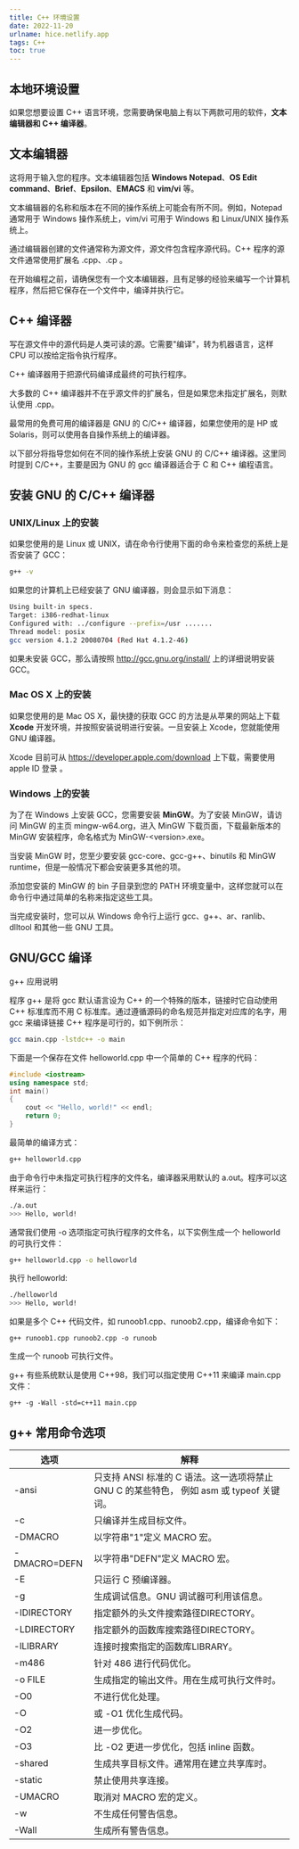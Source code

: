 ```yaml
---
title: C++ 环境设置
date: 2022-11-20
urlname: hice.netlify.app
tags: C++
toc: true
---
```

## 本地环境设置

如果您想要设置 C++ 语言环境，您需要确保电脑上有以下两款可用的软件，**文本编辑器和 C++ 编译器**。

## 文本编辑器

这将用于输入您的程序。文本编辑器包括 **Windows Notepad**、**OS Edit command**、**Brief**、**Epsilon**、**EMACS** 和 **vim/vi** 等。

文本编辑器的名称和版本在不同的操作系统上可能会有所不同。例如，Notepad 通常用于 Windows 操作系统上，vim/vi 可用于 Windows 和 Linux/UNIX 操作系统上。

通过编辑器创建的文件通常称为源文件，源文件包含程序源代码。C++ 程序的源文件通常使用扩展名 .cpp、.cp 。

在开始编程之前，请确保您有一个文本编辑器，且有足够的经验来编写一个计算机程序，然后把它保存在一个文件中，编译并执行它。
<!--more-->
## C++ 编译器

写在源文件中的源代码是人类可读的源。它需要"编译"，转为机器语言，这样 CPU 可以按给定指令执行程序。

C++ 编译器用于把源代码编译成最终的可执行程序。

大多数的 C++ 编译器并不在乎源文件的扩展名，但是如果您未指定扩展名，则默认使用 .cpp。

最常用的免费可用的编译器是 GNU 的 C/C++ 编译器，如果您使用的是 HP 或 Solaris，则可以使用各自操作系统上的编译器。

以下部分将指导您如何在不同的操作系统上安装 GNU 的 C/C++ 编译器。这里同时提到 C/C++，主要是因为 GNU 的 gcc 编译器适合于 C 和 C++ 编程语言。

## 安装 GNU 的 C/C++ 编译器

### UNIX/Linux 上的安装

如果您使用的是 Linux 或 UNIX，请在命令行使用下面的命令来检查您的系统上是否安装了 GCC：
```sh
g++ -v
```
如果您的计算机上已经安装了 GNU 编译器，则会显示如下消息：
```sh
Using built-in specs.
Target: i386-redhat-linux
Configured with: ../configure --prefix=/usr .......
Thread model: posix
gcc version 4.1.2 20080704 (Red Hat 4.1.2-46)
```

如果未安装 GCC，那么请按照 http://gcc.gnu.org/install/ 上的详细说明安装 GCC。

### Mac OS X 上的安装

如果您使用的是 Mac OS X，最快捷的获取 GCC 的方法是从苹果的网站上下载 **Xcode** 开发环境，并按照安装说明进行安装。一旦安装上 Xcode，您就能使用 GNU 编译器。

Xcode 目前可从 https://developer.apple.com/download 上下载，需要使用 apple ID 登录 。

### Windows 上的安装

为了在 Windows 上安装 GCC，您需要安装 **MinGW**。为了安装 MinGW，请访问 MinGW 的主页 mingw-w64.org，进入 MinGW 下载页面，下载最新版本的 MinGW 安装程序，命名格式为 MinGW-\<version>.exe。

当安装 MinGW 时，您至少要安装 gcc-core、gcc-g++、binutils 和 MinGW runtime，但是一般情况下都会安装更多其他的项。

添加您安装的 MinGW 的 bin 子目录到您的 PATH 环境变量中，这样您就可以在命令行中通过简单的名称来指定这些工具。

当完成安装时，您可以从 Windows 命令行上运行 gcc、g++、ar、ranlib、dlltool 和其他一些 GNU 工具。

## GNU/GCC 编译

g++ 应用说明

程序 g++ 是将 gcc 默认语言设为 C++ 的一个特殊的版本，链接时它自动使用 C++ 标准库而不用 C 标准库。通过遵循源码的命名规范并指定对应库的名字，用 gcc 来编译链接 C++ 程序是可行的，如下例所示：
```sh
gcc main.cpp -lstdc++ -o main
```
下面是一个保存在文件 helloworld.cpp 中一个简单的 C++ 程序的代码：
```cpp
#include <iostream>
using namespace std;
int main()
{
    cout << "Hello, world!" << endl;
    return 0;
}
```
最简单的编译方式：
```sh
g++ helloworld.cpp
```
由于命令行中未指定可执行程序的文件名，编译器采用默认的 a.out。程序可以这样来运行：
```sh
./a.out
>>> Hello, world!
```
通常我们使用 -o 选项指定可执行程序的文件名，以下实例生成一个 helloworld 的可执行文件：
```sh
g++ helloworld.cpp -o helloworld
```
执行 helloworld:
```sh
./helloworld
>>> Hello, world!
```
如果是多个 C++ 代码文件，如 runoob1.cpp、runoob2.cpp，编译命令如下：
```
g++ runoob1.cpp runoob2.cpp -o runoob
```
生成一个 runoob 可执行文件。

g++ 有些系统默认是使用 C++98，我们可以指定使用 C++11 来编译 main.cpp 文件：
```
g++ -g -Wall -std=c++11 main.cpp
```

## g++ 常用命令选项 

|选项	|解释|
|---    |---|
|-ansi	|只支持 ANSI 标准的 C 语法。这一选项将禁止 GNU C 的某些特色， 例如 asm 或 typeof 关键词。|
|-c 	|只编译并生成目标文件。|
|-DMACRO 	|以字符串"1"定义 MACRO 宏。|
|-DMACRO=DEFN	|以字符串"DEFN"定义 MACRO 宏。|
|-E 	|只运行 C 预编译器。|
|-g 	|生成调试信息。GNU 调试器可利用该信息。|
|-IDIRECTORY 	|指定额外的头文件搜索路径DIRECTORY。|
|-LDIRECTORY	|指定额外的函数库搜索路径DIRECTORY。|
|-lLIBRARY	|连接时搜索指定的函数库LIBRARY。|
|-m486 	|针对 486 进行代码优化。|
|-o	FILE |生成指定的输出文件。用在生成可执行文件时。|
|-O0	|不进行优化处理。|
|-O 	|或 -O1 优化生成代码。|
|-O2	|进一步优化。|
|-O3	|比 -O2 更进一步优化，包括 inline 函数。|
|-shared	|生成共享目标文件。通常用在建立共享库时。|
|-static	|禁止使用共享连接。|
|-UMACRO 	|取消对 MACRO 宏的定义。|
|-w	|不生成任何警告信息。|
|-Wall 	|生成所有警告信息。|
